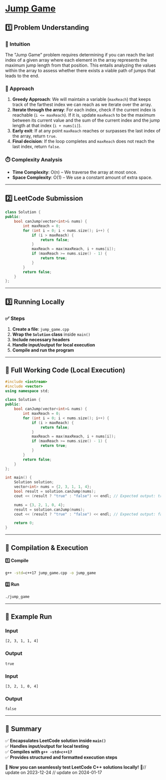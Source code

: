 # **[Jump Game](https://leetcode.com/problems/jump-game/description/)**  

## **1️⃣ Problem Understanding**  
### **📌 Intuition**  
The "Jump Game" problem requires determining if you can reach the last index of a given array where each element in the array represents the maximum jump length from that position. This entails analyzing the values within the array to assess whether there exists a viable path of jumps that leads to the end.

### **🚀 Approach**  
1. **Greedy Approach**: We will maintain a variable (`maxReach`) that keeps track of the farthest index we can reach as we iterate over the array. 
2. **Iterate through the array**: For each index, check if the current index is reachable (`i <= maxReach`). If it is, update `maxReach` to be the maximum between its current value and the sum of the current index and the jump length at that index (`i + nums[i]`). 
3. **Early exit**: If at any point `maxReach` reaches or surpasses the last index of the array, return `true`.
4. **Final decision**: If the loop completes and `maxReach` does not reach the last index, return `false`.

### **⏱️ Complexity Analysis**  
- **Time Complexity**: O(n) – We traverse the array at most once.
- **Space Complexity**: O(1) – We use a constant amount of extra space.

---  

## **2️⃣ LeetCode Submission**  
```cpp
class Solution {
public:
    bool canJump(vector<int>& nums) {
        int maxReach = 0;
        for (int i = 0; i < nums.size(); i++) {
            if (i > maxReach) {
                return false;
            }
            maxReach = max(maxReach, i + nums[i]);
            if (maxReach >= nums.size() - 1) {
                return true;
            }
        }
        return false;
    }
};  
```  

---  

## **3️⃣ Running Locally**  
### **✅ Steps**  
1. **Create a file**: `jump_game.cpp`  
2. **Wrap the `Solution` class** inside `main()`  
3. **Include necessary headers**  
4. **Handle input/output for local execution**  
5. **Compile and run the program**  

---  

## **📝 Full Working Code (Local Execution)**  
```cpp
#include <iostream>
#include <vector>
using namespace std;

class Solution {
public:
    bool canJump(vector<int>& nums) {
        int maxReach = 0;
        for (int i = 0; i < nums.size(); i++) {
            if (i > maxReach) {
                return false;
            }
            maxReach = max(maxReach, i + nums[i]);
            if (maxReach >= nums.size() - 1) {
                return true;
            }
        }
        return false;
    }
};

int main() {
    Solution solution;
    vector<int> nums = {2, 3, 1, 1, 4};
    bool result = solution.canJump(nums);
    cout << (result ? "true" : "false") << endl; // Expected output: true

    nums = {3, 2, 1, 0, 4};
    result = solution.canJump(nums);
    cout << (result ? "true" : "false") << endl; // Expected output: false

    return 0;
}
```  

---  

## **🔧 Compilation & Execution**  
#### **1️⃣ Compile**  
```bash
g++ -std=c++17 jump_game.cpp -o jump_game
```  

#### **2️⃣ Run**  
```bash
./jump_game
```  

---  

## **🎯 Example Run**  
### **Input**  
```
[2, 3, 1, 1, 4]
```  
### **Output**  
```
true
```

### **Input**  
```
[3, 2, 1, 0, 4]
```  
### **Output**  
```
false
```  

---  

## **📌 Summary**  
✅ **Encapsulates LeetCode solution inside `main()`**  
✅ **Handles input/output for local testing**  
✅ **Compiles with `g++ -std=c++17`**  
✅ **Provides structured and formatted execution steps**  

🚀 **Now you can seamlessly test LeetCode C++ solutions locally!** 🚀// update on 2023-12-24
// update on 2024-01-17
